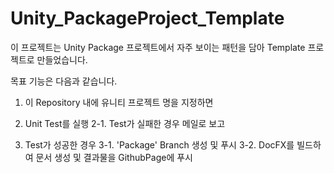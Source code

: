 # Unity_PackageProject_Template

이 프로젝트는 Unity Package 프로젝트에서 자주 보이는 패턴을 담아 Template 프로젝트로 만들었습니다.

목표 기능은 다음과 같습니다.

1. 이 Repository 내에 유니티 프로젝트 명을 지정하면
2. Unit Test를 실행
2-1. Test가 실패한 경우 메일로 보고

3. Test가 성공한 경우
3-1. 'Package' Branch 생성 및 푸시
3-2. DocFX를 빌드하여 문서 생성 및 결과물을 GithubPage에 푸시
